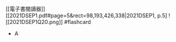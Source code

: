[[電子書閱讀器]]
[[2021DSEP1.pdf#page=5&rect=98,193,426,338|2021DSEP1, p.5]
![[2021DSEP1Q20.png]] #flashcard 
- A
<!--ID: 1730764509251-->



